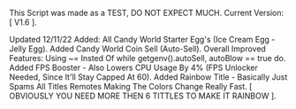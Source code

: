 This Script was made as a TEST, DO NOT EXPECT MUCH.
Current Version: [ V1.6 ].

Updated 12/11/22 Added:
All Candy World Starter Egg's (Ice Cream Egg - Jelly Egg).
Added Candy World Coin Sell (Auto-Sell).
Overall Improved Features:
Using ~= Insted Of while getgenv().autoSell, autoBlow == true do.
Added FPS Booster - Also Lowers CPU Usage By 4% (FPS Unlocker Needed, Since It'll Stay Capped At 60).
Added Rainbow Title - Basically Just Spams All Titles Remotes Making The Colors Change Really Fast. [ OBVIOUSLY YOU NEED MORE THEN 6 TITTLES TO MAKE IT RAINBOW ].
